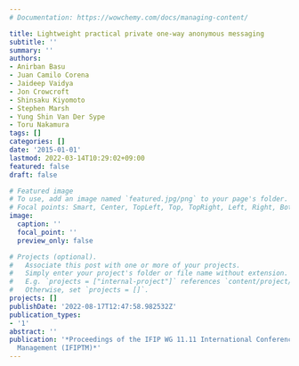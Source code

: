 ```yaml
---
# Documentation: https://wowchemy.com/docs/managing-content/

title: Lightweight practical private one-way anonymous messaging
subtitle: ''
summary: ''
authors:
- Anirban Basu
- Juan Camilo Corena
- Jaideep Vaidya
- Jon Crowcroft
- Shinsaku Kiyomoto
- Stephen Marsh
- Yung Shin Van Der Sype
- Toru Nakamura
tags: []
categories: []
date: '2015-01-01'
lastmod: 2022-03-14T10:29:02+09:00
featured: false
draft: false

# Featured image
# To use, add an image named `featured.jpg/png` to your page's folder.
# Focal points: Smart, Center, TopLeft, Top, TopRight, Left, Right, BottomLeft, Bottom, BottomRight.
image:
  caption: ''
  focal_point: ''
  preview_only: false

# Projects (optional).
#   Associate this post with one or more of your projects.
#   Simply enter your project's folder or file name without extension.
#   E.g. `projects = ["internal-project"]` references `content/project/deep-learning/index.md`.
#   Otherwise, set `projects = []`.
projects: []
publishDate: '2022-08-17T12:47:58.982532Z'
publication_types:
- '1'
abstract: ''
publication: '*Proceedings of the IFIP WG 11.11 International Conference on Trust
  Management (IFIPTM)*'
---
```

